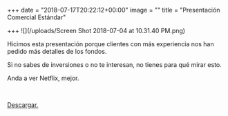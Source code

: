 +++
date = "2018-07-17T20:22:12+00:00"
image = ""
title = "Presentación Comercial Estándar"

+++
![](/uploads/Screen Shot 2018-07-04 at 10.31.40 PM.png)

Hicimos esta presentación porque clientes con más experiencia nos han pedido más detalles de los fondos. 

Si no sabes de inversiones o no te interesan, no tienes para qué mirar esto.

Anda a ver Netflix, mejor.

<br>

[Descargar.](http://s3.amazonaws.com/fintual.platan.us/documents/files/000/000/031/original/Fintual_Inversiones_20180710.pdf?1531843699)